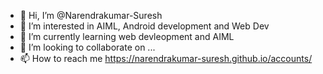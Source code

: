 - 👋 Hi, I’m @Narendrakumar-Suresh
- 👀 I’m interested in AIML, Android development and Web Dev
- 🌱 I’m currently learning web devleopment and AIML
- 💞️ I’m looking to collaborate on ...
- 📫 How to reach me https://narendrakumar-suresh.github.io/accounts/

<!---
Narendrakumar-Suresh/Narendrakumar-Suresh is a ✨ special ✨ repository because its `README.md` (this file) appears on your GitHub profile.
You can click the Preview link to take a look at your changes.
--->
